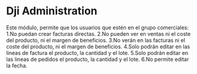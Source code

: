 # Dji Administration
Este módulo, permite que los usuarios que estén en el grupo comerciales:
1.No puedan crear facturas directas.
2.No pueden ver en ventas ni el coste del producto, ni el margen de beneficios.
3.No verán en las facturas ni el coste del producto, ni el margen de beneficios.
4.Solo podrán editar en las lineas de factura el producto, la cantidad y el lote.
5.Solo podrán editar en las lineas de pedidos el producto, la cantidad y el lote.
6.No permite editar la fecha.
